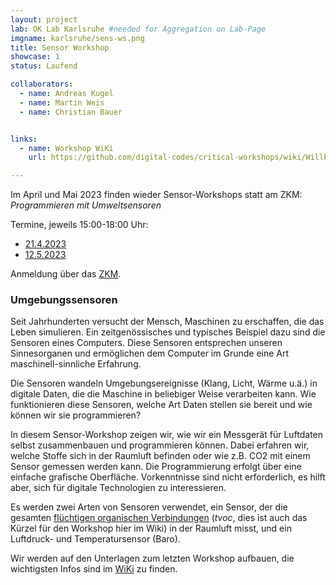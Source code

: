 ```yaml
---
layout: project
lab: OK Lab Karlsruhe #needed for Aggregation on Lab-Page
imgname: karlsruhe/sens-ws.png
title: Sensor Workshop
showcase: 1
status: Laufend

collaborators:
  - name: Andreas Kugel
  - name: Martin Weis
  - name: Christian Bauer


links:
  - name: Workshop WiKi
    url: https://github.com/digital-codes/critical-workshops/wiki/Willkommen

---
```



Im April und Mai 2023 finden wieder Sensor-Workshops statt am ZKM: *Programmieren mit Umweltsensoren*

Termine, jeweils 15:00-18:00 Uhr:

 * [21.4.2023](https://zkm.de/de/fuehrung-workshop/2023/04/programmieren-mit-umweltsensoren)
 * [12.5.2023]()

Anmeldung über das [ZKM](https://zkm.de/de/search/site?search=programmieren&f%5B0%5D=node%253Afield_event_list_category%3Aworkshop). 

### Umgebungssensoren
Seit Jahrhunderten versucht der Mensch, Maschinen zu erschaffen, die das Leben simulieren. Ein zeitgenössisches und typisches Beispiel dazu sind die Sensoren eines Computers. Diese Sensoren entsprechen unseren Sinnesorganen und ermöglichen dem Computer im Grunde eine Art maschinell-sinnliche Erfahrung.

Die Sensoren wandeln Umgebungsereignisse (Klang, Licht, Wärme u.ä.) in digitale Daten, die die Maschine in beliebiger Weise verarbeiten kann. Wie funktionieren diese Sensoren, welche Art Daten stellen sie bereit und wie können wir sie programmieren?

In diesem Sensor-Workshop zeigen wir, wie wir ein Messgerät für Luftdaten selbst zusammenbauen und programmieren können. Dabei erfahren wir, welche Stoffe sich in der Raumluft befinden oder wie z.B. CO2 mit einem Sensor gemessen werden kann. Die Programmierung erfolgt über eine einfache grafische Oberfläche. Vorkenntnisse sind nicht erforderlich, es hilft aber, sich für digitale Technologien zu interessieren.

Es werden zwei Arten von Sensoren verwendet, ein Sensor, der die gesamten [flüchtigen organischen Verbindungen](https://de.wikipedia.org/wiki/Fl%C3%BCchtige_organische_Verbindungen) (*tvoc*, dies ist auch das Kürzel für den Workshop hier im Wiki) in der Raumluft misst, und ein Luftdruck- und Temperatursensor (Baro).

Wir werden auf den Unterlagen zum letzten Workshop aufbauen, die wichtigsten Infos sind im [WiKi](https://github.com/digital-codes/critical-workshops/wiki/Willkommen) zu finden.
